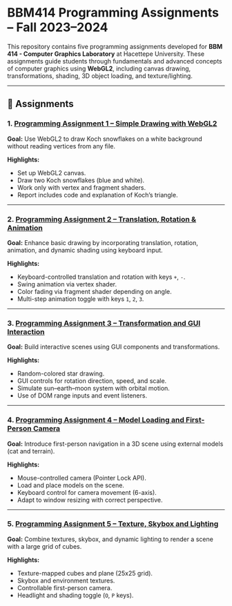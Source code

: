 # BBM414 Programming Assignments – Fall 2023–2024

This repository contains five programming assignments developed for **BBM 414 - Computer Graphics Laboratory** at Hacettepe University. These assignments guide students through fundamentals and advanced concepts of computer graphics using **WebGL2**, including canvas drawing, transformations, shading, 3D object loading, and texture/lighting.

---

## 📄 Assignments

### 1. [Programming Assignment 1 – Simple Drawing with WebGL2](./computer_graphics_assignment_1)

**Goal:** Use WebGL2 to draw Koch snowflakes on a white background without reading vertices from any file.

**Highlights:**
- Set up WebGL2 canvas.
- Draw two Koch snowflakes (blue and white).
- Work only with vertex and fragment shaders.
- Report includes code and explanation of Koch’s triangle.

---

### 2. [Programming Assignment 2 – Translation, Rotation & Animation](./computer_graphics_assignment_2)

**Goal:** Enhance basic drawing by incorporating translation, rotation, animation, and dynamic shading using keyboard input.

**Highlights:**
- Keyboard-controlled translation and rotation with keys `+`, `-`.
- Swing animation via vertex shader.
- Color fading via fragment shader depending on angle.
- Multi-step animation toggle with keys `1`, `2`, `3`.

---

### 3. [Programming Assignment 3 – Transformation and GUI Interaction](./computer_graphics_assignment_3)

**Goal:** Build interactive scenes using GUI components and transformations.

**Highlights:**
- Random-colored star drawing.
- GUI controls for rotation direction, speed, and scale.
- Simulate sun–earth–moon system with orbital motion.
- Use of DOM range inputs and event listeners.

---

### 4. [Programming Assignment 4 – Model Loading and First-Person Camera](./computer_graphics_assignment_4)

**Goal:** Introduce first-person navigation in a 3D scene using external models (cat and terrain).

**Highlights:**
- Mouse-controlled camera (Pointer Lock API).
- Load and place models on the scene.
- Keyboard control for camera movement (6-axis).
- Adapt to window resizing with correct perspective.

---

### 5. [Programming Assignment 5 – Texture, Skybox and Lighting](./computer_graphics_assignment_5)

**Goal:** Combine textures, skybox, and dynamic lighting to render a scene with a large grid of cubes.

**Highlights:**
- Texture-mapped cubes and plane (25x25 grid).
- Skybox and environment textures.
- Controllable first-person camera.
- Headlight and shading toggle (`O`, `P` keys).


